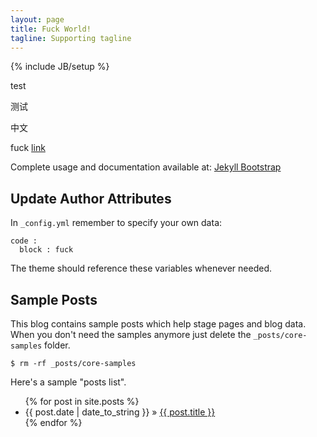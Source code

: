 ```yaml
---
layout: page
title: Fuck World!
tagline: Supporting tagline
---
```

{% include JB/setup %}

test

测试

中文

fuck [link](http://www.baidu.com/)

Complete usage and documentation available at: [Jekyll Bootstrap](http://jekyllbootstrap.com)

## Update Author Attributes

In `_config.yml` remember to specify your own data:

    code :
      block : fuck

The theme should reference these variables whenever needed.

## Sample Posts

This blog contains sample posts which help stage pages and blog data.
When you don't need the samples anymore just delete the `_posts/core-samples` folder.

    $ rm -rf _posts/core-samples

Here's a sample "posts list".

<ul class="posts">
  {% for post in site.posts %}
    <li><span>{{ post.date | date_to_string }}</span> &raquo; <a href="{{ BASE_PATH }}{{ post.url }}">{{ post.title }}</a></li>
  {% endfor %}
</ul>
